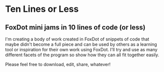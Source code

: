# Ten Lines or Less
## FoxDot mini jams in 10 lines of code (or less)

I'm creating a body of work created in FoxDot of snippets of code that maybe didn't become a full piece and can be used by others as a learning tool or inspiration for their own work using FoxDot. I'll try and use as many different facets of the program so show how they can all fit together easily.

Please feel free to download, edit, share, whatever!
